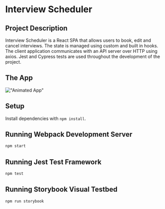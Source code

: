 # Interview Scheduler

## Project Description

Interview Scheduler is a React SPA that allows users to book, edit and cancel interviews. The state is managed using custom and built in hooks. The client application communicates with an API server over HTTP using axios. Jest and Cypress tests are used throughout the development of the project.

## The App

!["Animated App"](https://github.com/JennyC2020/scheduler/blob/master/public/images/scheduler.gif?raw=true)

## Setup

Install dependencies with `npm install`.

## Running Webpack Development Server

```sh
npm start
```

## Running Jest Test Framework

```sh
npm test
```

## Running Storybook Visual Testbed

```sh
npm run storybook
```
